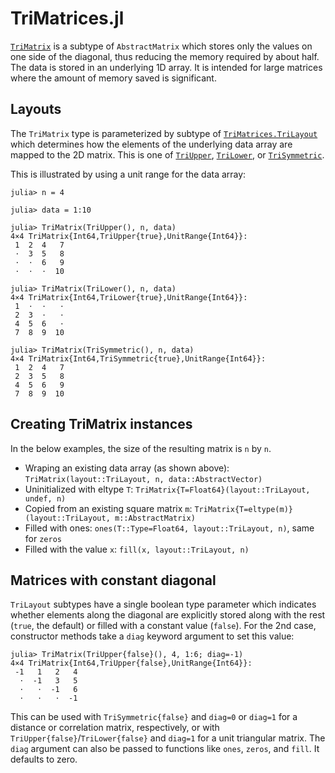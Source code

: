 # TriMatrices.jl


[`TriMatrix`](@ref) is a subtype of `AbstractMatrix` which stores only the values on one side of the
diagonal, thus reducing the memory required by about half.
The data is stored in an underlying 1D array.
It is intended for large matrices where the amount of memory saved is significant.


## Layouts

The `TriMatrix` type is parameterized by subtype of [`TriMatrices.TriLayout`](@ref) which determines how the
elements of the underlying data array are mapped to the 2D matrix. This is one of
[`TriUpper`](@ref), [`TriLower`](@ref), or [`TriSymmetric`](@ref).

This is illustrated by using a unit range for the data array:

```julia-repl
julia> n = 4

julia> data = 1:10

julia> TriMatrix(TriUpper(), n, data)
4×4 TriMatrix{Int64,TriUpper{true},UnitRange{Int64}}:
 1  2  4   7
 ⋅  3  5   8
 ⋅  ⋅  6   9
 ⋅  ⋅  ⋅  10

julia> TriMatrix(TriLower(), n, data)
4×4 TriMatrix{Int64,TriLower{true},UnitRange{Int64}}:
 1  ⋅  ⋅   ⋅
 2  3  ⋅   ⋅
 4  5  6   ⋅
 7  8  9  10

julia> TriMatrix(TriSymmetric(), n, data)
4×4 TriMatrix{Int64,TriSymmetric{true},UnitRange{Int64}}:
 1  2  4   7
 2  3  5   8
 4  5  6   9
 7  8  9  10
```


## Creating TriMatrix instances

In the below examples, the size of the resulting matrix is `n` by `n`.

* Wraping an existing data array (as shown above): `TriMatrix(layout::TriLayout, n, data::AbstractVector)`
* Uninitialized with eltype `T`: `TriMatrix{T=Float64}(layout::TriLayout, undef, n)`
* Copied from an existing square matrix `m`: `TriMatrix{T=eltype(m)}(layout::TriLayout, m::AbstractMatrix)`
* Filled with ones: `ones(T::Type=Float64, layout::TriLayout, n)`, same for `zeros`
* Filled with the value `x`: `fill(x, layout::TriLayout, n)`


## Matrices with constant diagonal

`TriLayout` subtypes have a single boolean type parameter which indicates whether elements along
the diagonal are explicitly stored along with the rest (`true`, the default) or filled with a
constant value (`false`). For the 2nd case, constructor methods take a `diag` keyword argument
to set this value:

```julia-repl
julia> TriMatrix(TriUpper{false}(), 4, 1:6; diag=-1)
4×4 TriMatrix{Int64,TriUpper{false},UnitRange{Int64}}:
 -1   1   2   4
  ⋅  -1   3   5
  ⋅   ⋅  -1   6
  ⋅   ⋅   ⋅  -1
```

This can be used with `TriSymmetric{false}` and `diag=0` or `diag=1` for a distance or
correlation matrix, respectively, or with `TriUpper{false}`/`TriLower{false}` and
`diag=1` for a unit triangular matrix.
The `diag` argument can also be passed to functions like `ones`, `zeros`, and `fill`.
It defaults to zero.
